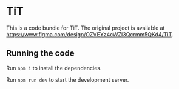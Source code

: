 
  # TiT

  This is a code bundle for TiT. The original project is available at https://www.figma.com/design/OZVEYz4cWZI3Qcrmm5QKd4/TiT.

  ## Running the code

  Run `npm i` to install the dependencies.

  Run `npm run dev` to start the development server.
  